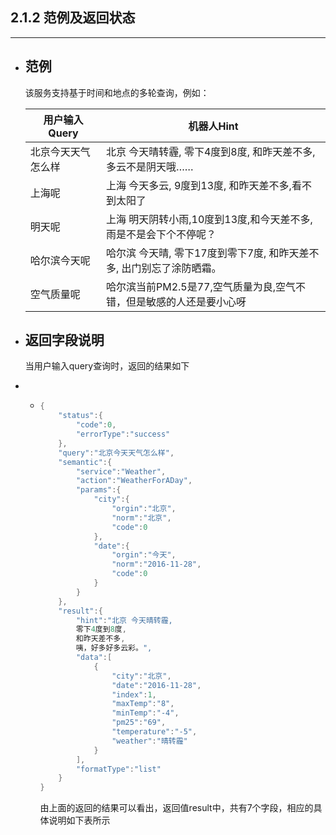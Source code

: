 ## 2.1.2 范例及返回状态

---

* ## 范例

  该服务支持基于时间和地点的多轮查询，例如：

  | 用户输入Query | 机器人Hint |
  | --- | --- |
  | 北京今天天气怎么样 | 北京 今天晴转霾, 零下4度到8度, 和昨天差不多, 多云不是阴天哦…… |
  | 上海呢 | 上海 今天多云, 9度到13度, 和昨天差不多,看不到太阳了 |
  | 明天呢 | 上海 明天阴转小雨,10度到13度,和今天差不多,雨是不是会下个不停呢？ |
  | 哈尔滨今天呢 | 哈尔滨 今天晴,  零下17度到零下7度,  和昨天差不多,  出门别忘了涂防晒霜。 |
  | 空气质量呢 | 哈尔滨当前PM2.5是77,空气质量为良,空气不错，但是敏感的人还是要小心呀 |

* ## 返回字段说明

  当用户输入query查询时，返回的结果如下

* * ```go
    {
        "status":{
            "code":0,
            "errorType":"success"
        },
        "query":"北京今天天气怎么样",
        "semantic":{
            "service":"Weather",
            "action":"WeatherForADay",
            "params":{
                "city":{
                    "orgin":"北京",
                    "norm":"北京",
                    "code":0
                },
                "date":{
                    "orgin":"今天",
                    "norm":"2016-11-28",
                    "code":0
                }
            }
        },
        "result":{
            "hint":"北京 今天晴转霾,
            零下4度到8度,
            和昨天差不多,
            咦，好多好多云彩。",
            "data":[
                {
                    "city":"北京",
                    "date":"2016-11-28",
                    "index":1,
                    "maxTemp":"8",
                    "minTemp":"-4",
                    "pm25":"69",
                    "temperature":"-5",
                    "weather":"晴转霾"
                }
            ],
            "formatType":"list"
        }
    }
    ```

    由上面的返回的结果可以看出，返回值result中，共有7个字段，相应的具体说明如下表所示



